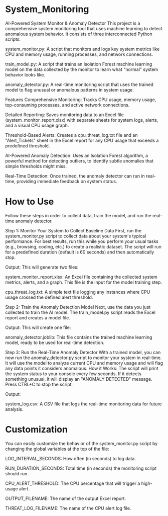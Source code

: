 # System_Monitoring

  AI-Powered System Monitor & Anomaly Detector
  This project is a comprehensive system monitoring tool that uses machine learning to detect anomalous system behavior. It consists of three interconnected Python scripts:
  
  system_monitor.py: A script that monitors and logs key system metrics like CPU and memory usage, running processes, and network connections.
  
  train_model.py: A script that trains an Isolation Forest machine learning model on the data collected by the monitor to learn what "normal" system behavior looks like.
  
  anomaly_detector.py: A real-time monitoring script that uses the trained model to flag unusual or anomalous patterns in system usage.
  
  Features
  Comprehensive Monitoring: Tracks CPU usage, memory usage, top-consuming processes, and active network connections.
  
  Detailed Reporting: Saves monitoring data to an Excel file (system_monitor_report.xlsx) with separate sheets for system logs, alerts, and a visual CPU usage graph.
  
  Threshold-Based Alerts: Creates a cpu_threat_log.txt file and an "Alert_Tickets" sheet in the Excel report for any CPU usage that exceeds a predefined threshold.
  
  AI-Powered Anomaly Detection: Uses an Isolation Forest algorithm, a powerful method for detecting outliers, to identify subtle anomalies that simple thresholds might miss.
  
  Real-Time Detection: Once trained, the anomaly detector can run in real-time, providing immediate feedback on system status.

# How to Use
  Follow these steps in order to collect data, train the model, and run the real-time anomaly detector.
  
  Step 1: Monitor Your System to Collect Baseline Data
  First, run the system_monitor.py script to collect data about your system's typical performance. For best results, run this while you perform your usual tasks (e.g., browsing, coding, etc.) to create a realistic dataset. The script will run for a predefined duration (default is 60 seconds) and then automatically stop.
  
Output: This will generate two files:
  
  system_monitor_report.xlsx: An Excel file containing the collected system metrics, alerts, and a graph. This file is the input for the model training step.
  
  cpu_threat_log.txt: A simple text file logging any instances where CPU usage crossed the defined alert threshold.
  
  Step 2: Train the Anomaly Detection Model
  Next, use the data you just collected to train the AI model. The train_model.py script reads the Excel report and creates a model file.
  
Output: This will create one file:
  
  anomaly_detector.joblib: This file contains the trained machine learning model, ready to be used for real-time detection.
  
  Step 3: Run the Real-Time Anomaly Detector
  With a trained model, you can now run the anomaly_detector.py script to monitor your system in real-time. It will use the model to analyze current CPU and memory usage and will flag any data points it considers anomalous.
  How it Works: The script will print the system status to your console every few seconds. If it detects something unusual, it will display an "ANOMALY DETECTED" message. Press CTRL+C to stop the script.

Output:

  system_log.csv: A CSV file that logs the real-time monitoring data for future analysis.

# Customization
  You can easily customize the behavior of the system_monitor.py script by changing the global variables at the top of the file:
  
  LOG_INTERVAL_SECONDS: How often (in seconds) to log data.
  
  RUN_DURATION_SECONDS: Total time (in seconds) the monitoring script should run.
  
  CPU_ALERT_THRESHOLD: The CPU percentage that will trigger a high-usage alert.
  
  OUTPUT_FILENAME: The name of the output Excel report.
  
  THREAT_LOG_FILENAME: The name of the CPU alert log file.
